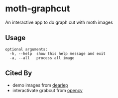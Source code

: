 # moth-graphcut
An interactive app to do graph cut with moth images

## Usage

```
optional arguments:
  -h, --help  show this help message and exit
  -a, --all   process all image
```

## Cited By
* demo images from [dearlep](http://dearlep.tw/)
* interactivate grabcut from [opencv](https://github.com/opencv/opencv/blob/master/samples/python/grabcut.py)
